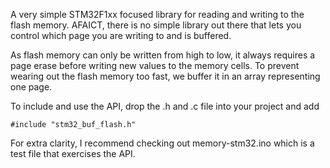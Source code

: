 
A very simple STM32F1xx focused library for reading and writing to the flash
memory. AFAICT, there is no simple library out there that lets you control
which page you are writing to and is buffered.


As flash memory can only be written from high to low, it always requires a page erase before writing new values to the memory cells. To prevent wearing out the flash memory too fast, we buffer it in an array representing one page.


To include and use the API, drop the .h and .c file into your project and add
```Arduino
#include "stm32_buf_flash.h"
```


For extra clarity, I recommend checking out memory-stm32.ino which is a test file that exercises the API.

